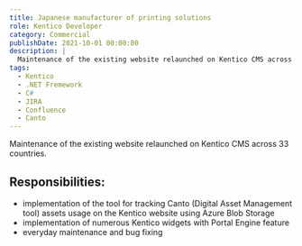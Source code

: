 ```yaml
---
title: Japanese manufacturer of printing solutions
role: Kentico Developer
category: Commercial
publishDate: 2021-10-01 00:00:00
description: |
  Maintenance of the existing website relaunched on Kentico CMS across 33 countries.
tags:
  - Kentico
  - .NET Fremework
  - C#
  - JIRA
  - Confluence
  - Canto
---
```


Maintenance of the existing website relaunched on Kentico CMS across 33 countries.

## Responsibilities:
* implementation of the tool for tracking Canto (Digital Asset Management tool) assets usage on the Kentico website using Azure Blob Storage
* implementation of numerous Kentico widgets with Portal Engine feature
* everyday maintenance and bug fixing
